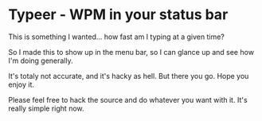 # Typeer - WPM in your status bar

This is something I wanted... how fast am I typing at a given time?

So I made this to show up in the menu bar, so I can glance up and see how I'm doing generally.

It's totaly not accurate, and it's hacky as hell. But there you go. Hope you enjoy it.


Please feel free to hack the source and do whatever you want with it. It's really simple right now.

